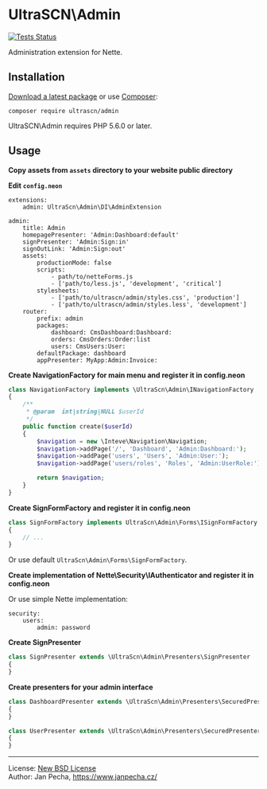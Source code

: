 
# UltraSCN\Admin

[![Tests Status](https://github.com/ultrascn/admin/workflows/Tests/badge.svg)](https://github.com/ultrascn/admin/actions)

Administration extension for Nette.


## Installation

[Download a latest package](https://github.com/ultrascn/admin/releases) or use [Composer](http://getcomposer.org/):

```
composer require ultrascn/admin
```

UltraSCN\Admin requires PHP 5.6.0 or later.


## Usage

**Copy assets from `assets` directory to your website public directory**

**Edit `config.neon`**

```
extensions:
	admin: UltraScn\Admin\DI\AdminExtension

admin:
	title: Admin
	homepagePresenter: 'Admin:Dashboard:default'
	signPresenter: 'Admin:Sign:in'
	signOutLink: 'Admin:Sign:out'
	assets:
		productionMode: false
		scripts:
			- path/to/netteForms.js
			- ['path/to/less.js', 'development', 'critical']
		stylesheets:
			- ['path/to/ultrascn/admin/styles.css', 'production']
			- ['path/to/ultrascn/admin/styles.less', 'development']
	router:
		prefix: admin
		packages:
			dashboard: CmsDashboard:Dashboard:
			orders: CmsOrders:Order:list
			users: CmsUsers:User:
		defaultPackage: dashboard
		appPresenter: MyApp:Admin:Invoice:
```

**Create NavigationFactory for main menu and register it in config.neon**

```php
class NavigationFactory implements \UltraScn\Admin\INavigationFactory
{
	/**
	 * @param  int|string|NULL $userId
	 */
	public function create($userId)
	{
		$navigation = new \Inteve\Navigation\Navigation;
		$navigation->addPage('/', 'Dashboard', 'Admin:Dashboard:');
		$navigation->addPage('users', 'Users', 'Admin:User:');
		$navigation->addPage('users/roles', 'Roles', 'Admin:UserRole:');

		return $navigation;
	}
}
```

**Create SignFormFactory and register it in config.neon**

```php
class SignFormFactory implements UltraScn\Admin\Forms\ISignFormFactory
{
	// ...
}
```

Or use default `UltraScn\Admin\Forms\SignFormFactory`.

**Create implementation of Nette\Security\IAuthenticator and register it in config.neon**

Or use simple Nette implementation:

```
security:
	users:
		admin: password
```

**Create SignPresenter**

```php
class SignPresenter extends \UltraScn\Admin\Presenters\SignPresenter
{
}
```

**Create presenters for your admin interface**

```php
class DashboardPresenter extends \UltraScn\Admin\Presenters\SecuredPresenter
{
}

class UserPresenter extends \UltraScn\Admin\Presenters\SecuredPresenter
{
}
```

------------------------------

License: [New BSD License](license.md)
<br>Author: Jan Pecha, https://www.janpecha.cz/
